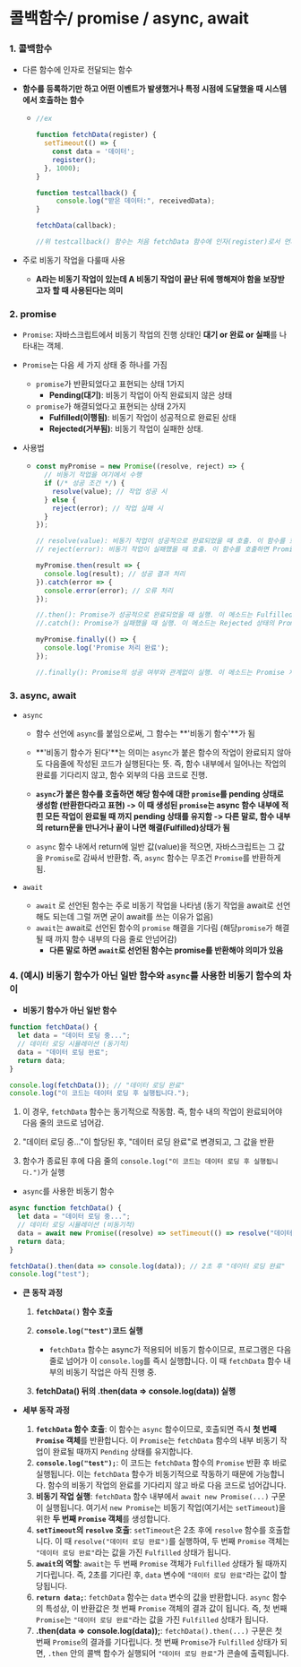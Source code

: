 # 콜백함수/ promise / async, await

### 1. 콜백함수

- 다른 함수에 인자로 전달되는 함수

- **함수를 등록하기만 하고 어떤 이벤트가 발생했거나 특정 시점에 도달했을 때 시스템에서 호출하는 함수**

  - ```javascript
    //ex
    
    function fetchData(register) {
      setTimeout(() => {
        const data = '데이터';
        register();
      }, 1000);
    }
    
    function testcallback() {
    	 console.log("받은 데이터:", receivedData);
    }
    
    fetchData(callback);
    
    //위 testcallback() 함수는 처음 fetchData 함수에 인자(register)로서 먼저 등록 되었다가 const data = '데이터';  다음 줄에서 호출되어 실행됨
    ```

- 주로 비동기 작업을 다룰때 사용

  - **A라는 비동기 작업이 있는데 A 비동기 작업이 끝난 뒤에 행해져야 함을 보장받고자 할 때 사용된다는 의미**

### 2. promise

- `Promise`: 자바스크립트에서 비동기 작업의 진행 상태인 **대기 or 완료 or  실패**를 나타내는 객체. 

- `Promise`는 다음 세 가지 상태 중 하나를 가짐

  - `promise`가 반환되었다고 표현되는 상태 1가지
    - **Pending(대기)**: 비동기 작업이 아직 완료되지 않은 상태
  - `promise`가 해결되었다고 표현되는 상태 2가지
    - **Fulfilled(이행됨)**: 비동기 작업이 성공적으로 완료된 상태
    - **Rejected(거부됨)**: 비동기 작업이 실패한 상태.

- 사용법

  - ```javascript
    const myPromise = new Promise((resolve, reject) => {
      // 비동기 작업을 여기에서 수행
      if (/* 성공 조건 */) {
        resolve(value); // 작업 성공 시
      } else {
        reject(error); // 작업 실패 시
      }
    });
    
    // resolve(value): 비동기 작업이 성공적으로 완료되었을 때 호출. 이 함수를 호출하면 Promise는 Fulfilled 상태가 되며, value는 Promise의 결과 값이 됨.
    // reject(error): 비동기 작업이 실패했을 때 호출. 이 함수를 호출하면 Promise는 Rejected 상태가 되며, error는 오류의 원인을 나타냄.
    
    myPromise.then(result => {
      console.log(result); // 성공 결과 처리
    }).catch(error => {
      console.error(error); // 오류 처리
    });
    
    //.then(): Promise가 성공적으로 완료되었을 때 실행. 이 메소드는 Fulfilled 상태의 Promise의 결과 값을 인자로 받는 콜백 함수를 등록
    //.catch(): Promise가 실패했을 때 실행. 이 메소드는 Rejected 상태의 Promise의 오류를 인자로 받는 콜백 함수를 등록
    
    myPromise.finally(() => {
      console.log('Promise 처리 완료');
    });
    
    //.finally(): Promise의 성공 여부와 관계없이 실행. 이 메소드는 Promise 처리가 완료된 후에 실행되어야 할 로직을 정의.
    
    ```

### 3. async, await

- `async`

  - 함수 선언에 `async`를 붙임으로써, 그 함수는 **'비동기 함수'**가 됨 

  - **'비동기 함수가 된다'**는 의미는 `async`가 붙은 함수의 작업이 완료되지 않아도 다음줄에 작성된 코드가 실행된다는 뜻.  즉, 함수 내부에서 일어나는 작업의 완료를 기다리지 않고, 함수 외부의 다음 코드로 진행.

  - **`async`가 붙은 함수를 호출하면 해당 함수에 대한 `promise`를 pending 상태로 생성함 (반환한다라고 표현) 
     -> 이 때 생성된 `promise`는 async 함수 내부에 적힌 모든 작업이 완료될 때 까지 pending 상태를 유지함
     -> 다른 말로,  함수 내부의 return문을 만나거나 끝이 나면 해결(Fulfilled)상태가 됨**
  - `async` 함수 내에서 return에 일반 값(value)을 적으면, 자바스크립트는 그 값을 `Promise`로 감싸서 반환함. 즉, `async` 함수는 무조건 `Promise`를 반환하게 됨.


- `await`
  - `await` 로 선언된 함수는 주로 비동기 작업을 나타냄 (동기 작업을 await로 선언 해도 되는데 그럴 꺼면 굳이 await를 쓰는 이유가 없음)
  - `await`는 await로 선언된 함수의 `promise` 해결을 기다림 (해당`promise`가 해결될 때 까지 함수 내부의 다음 줄로 안넘어감)
    - **다른 말로 하면 `await`로 선언된 함수는 promise를 반환해야 의미가 있음**


### 4.  (예시) 비동기 함수가 아닌 일반 함수와 `async`를 사용한 비동기 함수의 차이


- **비동기 함수가 아닌 일반 함수**

```javascript
function fetchData() {
  let data = "데이터 로딩 중...";
  // 데이터 로딩 시뮬레이션 (동기적)
  data = "데이터 로딩 완료";
  return data;
}

console.log(fetchData()); // "데이터 로딩 완료"
console.log("이 코드는 데이터 로딩 후 실행됩니다.");
```

1. 이 경우, `fetchData` 함수는 동기적으로 작동함. 즉, 함수 내의 작업이 완료되어야 다음 줄의 코드로 넘어감. 

2. "데이터 로딩 중..."이 할당된 후, "데이터 로딩 완료"로 변경되고, 그 값을 반환

3. 함수가 종료된 후에 다음 줄의 `console.log("이 코드는 데이터 로딩 후 실행됩니다.")`가 실행

- `async`를 사용한 비동기 함수

```javascript
async function fetchData() {
  let data = "데이터 로딩 중...";
  // 데이터 로딩 시뮬레이션 (비동기적)
  data = await new Promise((resolve) => setTimeout(() => resolve("데이터 로딩 완료"), 2000));
  return data;
}

fetchData().then(data => console.log(data)); // 2초 후 "데이터 로딩 완료"
console.log("test");
```

- **큰 동작 과정**

  1.  **`fetchData()` 함수 호출**

  2. **`console.log("test")`코드 실행**
     - `fetchData` 함수는 async가 적용되어 비동기 함수이므로, 프로그램은 다음 줄로 넘어가 이 `console.log`를 즉시 실행합니다. 이 때 `fetchData` 함수 내부의 비동기 작업은 아직 진행 중.
  3. **fetchData() 뒤의 .then(data => console.log(data)) 실행**

- **세부 동작 과정**
  1.  **`fetchData` 함수 호출**: 이 함수는 `async` 함수이므로, 호출되면 즉시 **첫 번째`Promise` 객체**를 반환합니다. 이 `Promise`는 `fetchData` 함수의 내부 비동기 작업이 완료될 때까지 `Pending` 상태를 유지합니다.
  2. **`console.log("test");`**: 이 코드는 `fetchData` 함수의 `Promise` 반환 후 바로 실행됩니다. 이는 `fetchData` 함수가 비동기적으로 작동하기 때문에 가능합니다. 함수의 비동기 작업의 완료를 기다리지 않고 바로 다음 코드로 넘어갑니다.
  3. **비동기 작업 실행**: `fetchData` 함수 내부에서 `await new Promise(...)` 구문이 실행됩니다. 여기서 `new Promise`는 비동기 작업(여기서는 `setTimeout`)을 위한 **두 번째 `Promise` 객체**를 생성합니다.
  4. **`setTimeout`의 `resolve` 호출**: `setTimeout`은 2초 후에 `resolve` 함수를 호출합니다. 이 때 `resolve("데이터 로딩 완료")`를 실행하여, 두 번째 `Promise` 객체는 `"데이터 로딩 완료"`라는 값을 가진 `Fulfilled` 상태가 됩니다.
  5. **`await`의 역할**: `await`는 두 번째 `Promise` 객체가 `Fulfilled` 상태가 될 때까지 기다립니다. 즉, 2초를 기다린 후, `data` 변수에 `"데이터 로딩 완료"`라는 값이 할당됩니다.
  6. **`return data;`**: `fetchData` 함수는 `data` 변수의 값을 반환합니다. `async` 함수의 특성상, 이 반환값은 첫 번째 `Promise` 객체의 결과 값이 됩니다. 즉, 첫 번째 `Promise`는 `"데이터 로딩 완료"`라는 값을 가진 `Fulfilled` 상태가 됩니다.
  7. **.then(data => console.log(data));**: `fetchData().then(...)` 구문은 첫 번째 `Promise`의 결과를 기다립니다. 첫 번째 `Promise`가 `Fulfilled` 상태가 되면, `.then` 안의 콜백 함수가 실행되어 `"데이터 로딩 완료"`가 콘솔에 출력됩니다.

